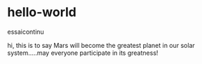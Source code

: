 # hello-world
essaicontinu

hi, this is to say Mars will become the greatest planet in our solar system.....may everyone participate in its greatness!
